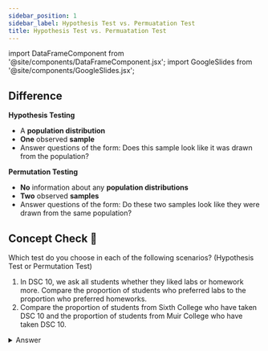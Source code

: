 ```yaml
---
sidebar_position: 1
sidebar_label: Hypothesis Test vs. Permuatation Test
title: Hypothesis Test vs. Permuatation Test
---
```


import DataFrameComponent from '@site/components/DataFrameComponent.jsx';
import GoogleSlides from '@site/components/GoogleSlides.jsx';

## Difference

**Hypothesis Testing**
- A **population distribution**
- **One** observed **sample**
- Answer questions of the form: Does this sample look like it was drawn from the population?

**Permutation Testing**
- **No** information about any **population distributions**
- **Two** observed **samples**
- Answer questions of the form: Do these two samples look like they were drawn from the same population?


## Concept Check 👀
Which test do you choose in each of the following scenarios? 
(Hypothesis Test or Permutation Test)

1. In DSC 10, we ask all students whether they liked labs or homework more. Compare the proportion of students who preferred labs to the proportion who preferred homeworks.
2. Compare the proportion of students from Sixth College who have taken DSC 10 and the proportion of students from Muir College who have taken DSC 10.

<details>
<summary>Answer</summary>
1. Hypothesis Test
2. Permutation Test

:::tip
If you can find the proportion of group B by only knowing the proportion of group A, then it is a hypothesis test. For instance, in the first scenario, since we know that DSC 10 students like either labs or homework, we can calculate the proportion of students who preferred labs by subtracting the proportion of students who preferred homework from the whole proportion (100%).

However, for the second scenario, we cannot infer one proportion from another. Thus, it is a permutation test.
:::
</details>










